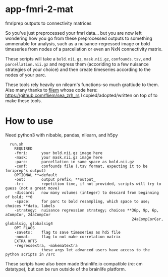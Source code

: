 # app-fmri-2-mat
fmriprep outputs to connectivity matrices 

So you've just preprocessed your fmri data... but you are now left wondering how you go from these preprocessed outputs to something ammenable for analysis, such as a nuisance-regressed image or bold timeseries from nodes of a parcellation or even an NxN connectivity matrix.   

These scripts will take a `bold.nii.gz`, `mask.nii.gz`, `confounds.tsv`, and `parcellation.nii.gz` and regress them (accoriding to a few nuisance strategies of your choice) and then create timeseries according to the nodes of your parc. 

These tools rely heavily on nilearn's functions-so much grattiude to them. Also many thanks to [fliem](https://github.com/fliem) whose code here: https://github.com/fliem/sea_zrh_rs I copied/adopted/written on top of to make these tools.

# How to use
Need python3 with nibable, pandas, nilearn, and h5py

```
  run.sh
    REQUIRED
    -fmri:      your bold.nii.gz image here
    -mask:      your mask.nii.gz image here
    -parc:      parcellation in same space as bold.nii.gz
    -conf:      confounds file (.tsv format, expecting it to be fmriprep's output)
    OPTIONAL **=default
    -out:       output prefix; **output_
    -tr:        repetition time, if not provided, scripts will try to guess (not a great move)
    -discard:   now many volumes (integer) to descard from beginning of bold; **0
    -space:     for parc to bold resampling, which space to use; choices **data, labels
    -strategy:  nuisance regression strategy; choices **36p, 9p, 6p, aCompCor, 24aCompCor
                                                        24aCompCorGsr, globalsig, globalsig4
    OPT FLAGS
    -savets:    flag to save timeseries as hd5 file
    -nomat:     flag to not make correlation matrix
    EXTRA OPTS
    -regressextra, -makematextra
                these args let advanced users have access to the python scripts in /src
```

These scripts have also been made Brainlife.io compatible (re: cm datatype), but can be run outside of the brainlife platform.
